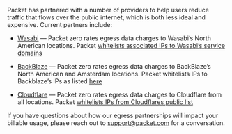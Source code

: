 <!--<meta>
{
    "title":"Zero Egress Partners",
    "description":"Learn more about Zero Egress Partners",
    "tag":["Zero Egress Partners"]
}
</meta>-->

Packet has partnered with a number of providers to help users reduce traffic that flows over the public internet, which is both less ideal and expensive.  Current partners include:

* [Wasabi](https://wasabi.com/) — Packet zero rates egress data charges to Wasabi’s North American locations.
Packet [whitelists associated IPs to Wasabi’s service domains](https://wasabi-support.zendesk.com/hc/en-us/articles/360015106031-What-are-the-service-URLs-for-Wasabi-s-different-regions-)

* [BackBlaze](https://backblaze.com) — Packet zero rates egress data charges to BackBlaze’s North American and Amsterdam locations.
Packet whitelists IPs to Backblaze’s IPs as listed [here](https://help.backblaze.com/hc/en-us/articles/217664588-Backblaze-IP-Address-List?mobile_site=true)

* [Cloudflare](https://cloudflare.com/) — Packet zero rates egress data charges to Cloudflare from all locations.
Packet [whitelists IPs from Cloudflares public list](https://www.cloudflare.com/ips/)

If you have questions about how our egress partnerships will impact your billable usage, please reach out to support@packet.com for a conversation.
